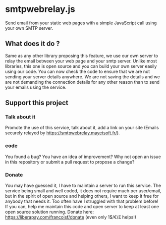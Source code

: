 # smtpwebrelay.js

Send email from your static web pages with a simple JavaScript call using your own SMTP server.

## What does it do ?
Same as any other library proposing this feature, we use our own server to relay the email between your web page and your smtp server.
Unlike most libraries, this one is open source and you can build your own server easily using our code. You can now check the code to ensure that we are not sending your server details anywhere. We are not saving the details and we are not demanding the connection details for any other reason than to send your emails using the service.

## Support this project

### Talk about it
Promote the use of this service, talk about it, add a link on your site (Emails securely relayed by https://smtpwebrelay.mayetsoft.fr/).

### code
You found a bug? You have an idea of improvement? Why not open an issue in this repository or submit a pull request to propose a change?

### Donate
You may have guessed it, I have to maintain a server to run this service. The service being small and well coded, it does not require much per user/email, but in the spirit of open source and helping others, I want to keep it free for anybody that needs it. Too often have I struggled with that problem before! If you can, help me maintain this code and open server to keep at least one open source solution running. Donate here: https://liberapay.com/francoisf/donate (even only 1$/€/£ helps!)
